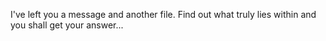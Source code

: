 I've left you a message and another file. Find out what truly lies within and you shall get your answer...
